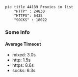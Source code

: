
```mermaid
pie title 44189 Proxies in list
    "HTTP" : 24830
    "HTTPS": 6435
    "SOCKS" : 18022
```

### Some Info
#### Average Timeout

- mixed: 3.0s
- http: 1.5s
- https: 8.6s
- socks: 6.3s